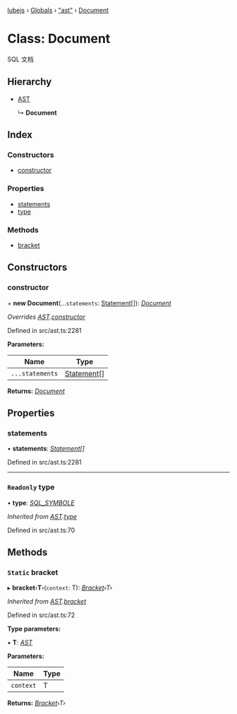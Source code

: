[lubejs](../README.md) › [Globals](../globals.md) › ["ast"](../modules/_ast_.md) › [Document](_ast_.document.md)

# Class: Document

SQL 文档

## Hierarchy

* [AST](_ast_.ast.md)

  ↳ **Document**

## Index

### Constructors

* [constructor](_ast_.document.md#constructor)

### Properties

* [statements](_ast_.document.md#statements)
* [type](_ast_.document.md#readonly-type)

### Methods

* [bracket](_ast_.document.md#static-bracket)

## Constructors

###  constructor

\+ **new Document**(...`statements`: [Statement](_ast_.statement.md)[]): *[Document](_ast_.document.md)*

*Overrides [AST](_ast_.ast.md).[constructor](_ast_.ast.md#constructor)*

Defined in src/ast.ts:2281

**Parameters:**

Name | Type |
------ | ------ |
`...statements` | [Statement](_ast_.statement.md)[] |

**Returns:** *[Document](_ast_.document.md)*

## Properties

###  statements

• **statements**: *[Statement](_ast_.statement.md)[]*

Defined in src/ast.ts:2281

___

### `Readonly` type

• **type**: *[SQL_SYMBOLE](../enums/_constants_.sql_symbole.md)*

*Inherited from [AST](_ast_.ast.md).[type](_ast_.ast.md#readonly-type)*

Defined in src/ast.ts:70

## Methods

### `Static` bracket

▸ **bracket**‹**T**›(`context`: T): *[Bracket](_ast_.bracket.md)‹T›*

*Inherited from [AST](_ast_.ast.md).[bracket](_ast_.ast.md#static-bracket)*

Defined in src/ast.ts:72

**Type parameters:**

▪ **T**: *[AST](_ast_.ast.md)*

**Parameters:**

Name | Type |
------ | ------ |
`context` | T |

**Returns:** *[Bracket](_ast_.bracket.md)‹T›*
